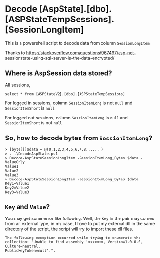 # Decode [AspState].[dbo].[ASPStateTempSessions].[SessionLongItem]

This is a powershell script to decode data from column `SessionLongItem`

Thanks to https://stackoverflow.com/questions/967497/asp-net-sessionstate-using-sql-server-is-the-data-encrypted/

## Where is AspSession data stored?

All sessions,

`select * from [ASPStateV2].[dbo].[ASPStateTempSessions]`

For logged in sessions, column `SessionItemLong` is not `null` and `SessionItemShort` is `null`

For logged out sessions, column `SessionItemLong` is `null` and `SessionItemShort` is not `null`

## So, how to decode bytes from `SessionItemLong`?

```
> [byte[]]$data = @(0,1,2,3,4,5,6,7,8.......)
> . .\DecodeAspState.ps1
> Decode-AspStateSessionLongItem -SessionItemLong_Bytes $data -ValueOnly
Value1
Value2
Value3
> Decode-AspStateSessionLongItem -SessionItemLong_Bytes $data
Key1=Value1
Key2=Value2
Key3=Value3
```

## `Key` and `Value`?

You may get some error like following. Well, the `Key` in the pair may comes from an external type, in my case, I have to put my external dll in the same directory of the script, the script will try to import these dll files.

```
The following exception occurred while trying to enumerate the collection: "Unable to find assembly 'xxxxxxx, Version=1.0.0.0, Culture=neutral, 
PublicKeyToken=null'.".
```

